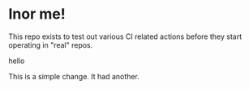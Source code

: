 # Inor me!

This repo exists to test out various CI related actions before they start operating in "real" repos.


hello

<!--

ponylang/action-testing@0.47.11

corral add github.com/ponylang/action-testing.git --version 0.47.11

other stuff

corral add github.com/ponylang/action-testing.git -v 0.47.11

-->

This is a simple change. It had another.

